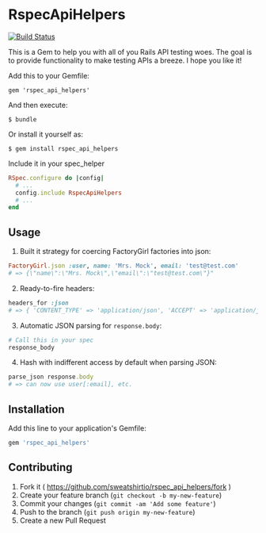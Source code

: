 RspecApiHelpers
===============
[![Build Status](https://travis-ci.org/sweatshirtio/rspec_api_helpers.svg?branch=master)](https://travis-ci.org/sweatshirtio/rspec_api_helpers)

This is a Gem to help you with all of you Rails API testing woes. The goal is
to provide functionality to make testing APIs a breeze. I hope you like it!

Add this to your Gemfile:

    gem 'rspec_api_helpers'

And then execute:

    $ bundle

Or install it yourself as:

    $ gem install rspec_api_helpers

Include it in your spec_helper

```ruby
RSpec.configure do |config|
  # ...
  config.include RspecApiHelpers
  # ...
end
```

## Usage

1. Built it strategy for coercing FactoryGirl factories into json:

```ruby
FactoryGirl.json :user, name: 'Mrs. Mock', email: 'test@test.com'
# => {\"name\":\"Mrs. Mock\",\"email\":\"test@test.com\"}"
```

2. Ready-to-fire headers:

```ruby
headers_for :json
# => { 'CONTENT_TYPE' => 'application/json', 'ACCEPT' => 'application/json' }
```

3. Automatic JSON parsing for `response.body`:

```ruby
# Call this in your spec
response_body
```

4. Hash with indifferent access by default when parsing JSON:

```ruby
parse_json response.body
# => can now use user[:email], etc.
```

## Installation

Add this line to your application's Gemfile:

```ruby
gem 'rspec_api_helpers'
```

## Contributing

1. Fork it ( https://github.com/sweatshirtio/rspec_api_helpers/fork )
2. Create your feature branch (`git checkout -b my-new-feature`)
3. Commit your changes (`git commit -am 'Add some feature'`)
4. Push to the branch (`git push origin my-new-feature`)
5. Create a new Pull Request
